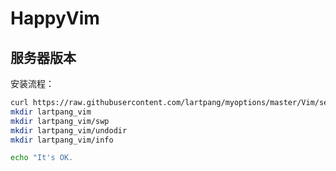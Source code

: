 # HappyVim

## 服务器版本

安装流程：

```sh
curl https://raw.githubusercontent.com/lartpang/myoptions/master/Vim/server_vimrc.vim -o .vimrc
mkdir lartpang_vim
mkdir lartpang_vim/swp
mkdir lartpang_vim/undodir
mkdir lartpang_vim/info

echo "It's OK.
```
